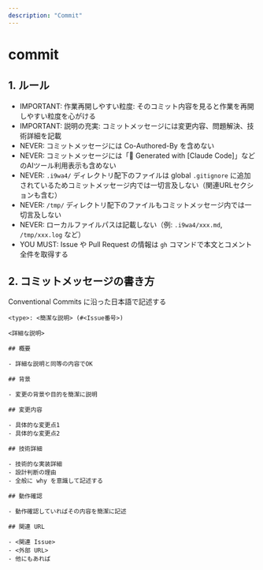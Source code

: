```yaml
---
description: "Commit"
---
```


# commit

## 1. ルール

- IMPORTANT: 作業再開しやすい粒度: そのコミット内容を見ると作業を再開しやすい粒度を心がける
- IMPORTANT: 説明の充実: コミットメッセージには変更内容、問題解決、技術詳細を記載
- NEVER: コミットメッセージには Co-Authored-By を含めない
- NEVER: コミットメッセージには「🤖 Generated with [Claude Code]」などのAIツール利用表示も含めない
- NEVER: `.i9wa4/` ディレクトリ配下のファイルは global `.gitignore` に追加されているためコミットメッセージ内では一切言及しない（関連URLセクションも含む）
- NEVER: `/tmp/` ディレクトリ配下のファイルもコミットメッセージ内では一切言及しない
- NEVER: ローカルファイルパスは記載しない（例: `.i9wa4/xxx.md`, `/tmp/xxx.log` など）
- YOU MUST: Issue や Pull Request の情報は `gh` コマンドで本文とコメント全件を取得する

## 2. コミットメッセージの書き方

Conventional Commits に沿った日本語で記述する

```
<type>: <簡潔な説明> (#<Issue番号>)

<詳細な説明>

## 概要

- 詳細な説明と同等の内容でOK

## 背景

- 変更の背景や目的を簡潔に説明

## 変更内容

- 具体的な変更点1
- 具体的な変更点2

## 技術詳細

- 技術的な実装詳細
- 設計判断の理由
- 全般に why を意識して記述する

## 動作確認

- 動作確認していればその内容を簡潔に記述

## 関連 URL

- <関連 Issue>
- <外部 URL>
- 他にもあれば
```
